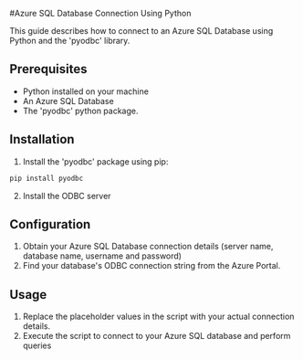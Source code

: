 #Azure SQL Database Connection Using Python

This guide describes how to connect to an Azure SQL Database using Python and the 'pyodbc' library.

## Prerequisites

- Python installed on your machine
- An Azure SQL Database
- The 'pyodbc' python package.

## Installation

1. Install the 'pyodbc' package using pip:

```bash
pip install pyodbc
```

2. Install the ODBC server

## Configuration

1. Obtain your Azure SQL Database connection details (server name, database name, username and password)
2. Find your database's ODBC connection string from the Azure Portal.

## Usage

1. Replace the placeholder values in the script with your actual connection details.
2. Execute the script to connect to your Azure SQL database and perform queries